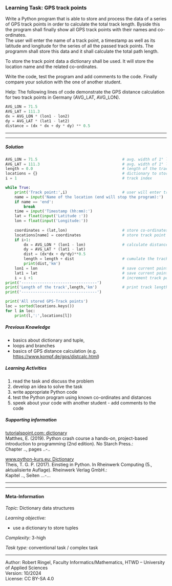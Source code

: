### Learning Task: GPS track points

Write a Python program that is able to store and process the data of a series of GPS track points in order to calculate the total track length. Byside this the program shall finally show 
all GPS track points with their names and co-ordinates.  
The user will enter the name of a track point, a timestamp as well as its latitude and longitude for the series of all the passed track points. 
The programm shall store this data and it shall calculate the total path length.  

To store the track point data a dictionary shall be used. It will store the location name and the related co-ordinates.  

Write the code, test the program and add comments to the code. Finally compare your solution with the one of another student.  

Help: The following lines of code demonstrate the GPS distance calculation for two track points in Germany (AVG_LAT, AVG_LON).

``` python
AVG_LON = 71.5
AVG_LAT = 111.3
dx = AVG_LON * (lon1 - lon2)
dy = AVG_LAT * (lat1 - lat2)
distance = (dx * dx + dy * dy) ** 0.5
``` 

---------------------------------------
---------------------------------------

##### Solution

``` python
AVG_LON = 71.5                                     # avg. width of 1° longitude in Germany
AVG_LAT = 111.3                                    # avg. width of 1° latitude in Germany
length = 0.0                                       # length of the track
locations = {}                                     # dictionary to store the track points
i = 1                                              # track index

while True:
	print('Track point:',i)                        # user will enter track point data
	name = input('Name of the location (end will stop the program):')
	if name == 'end':
		break
	time = input('Timestamp (hh:mm):')
	lat = float(input('Latitude :'))
	lon = float(input('Longitude:'))
	
	coordinates = (lat,lon)                        # store co-ordinates as tuple
	locations[name] = coordinates                  # store track point
	if i>1:
		dx = AVG_LON * (lon1 - lon)                # calculate distance between two track points
		dy = AVG_LAT * (lat1 - lat)
		dist = (dx*dx + dy*dy)**0.5        
		length = length + dist                     # cumulate the track length
		print(dist,'km')
	lon1 = lon                                     # save current point longitude
	lat1 = lat                                     # save current point latitude
	i = i +1                                       # increment track point counter
print('---------------------------------')
print('Length of the track',length,'km')           # print track length
print('---------------------------------')

print('All stored GPS-Track points') 
loc = sorted(locations.keys())
for l in loc:
	print(l,':',locations[l])
```

##### Previous Knowledge

- basics about dictionary and tuple, 
- loops and branches
- basics of GPS distance calculation (e.g. https://www.kompf.de/gps/distcalc.html)
  
##### Learning Activities

1) read the task and discuss the problem 
2) develop an idea to solve the task
3) write appropriate Python code
4) test the Python program using known co-ordinates and distances
5) speek about your code with another student - add comments to the code


##### Supporting information

[tutorialspoint.com: dictionary](https://www.tutorialspoint.com/python/python_dictionary.htm)  
Matthes, E. (2019). Python crash course a hands-on, project-based introduction to programming (2nd edition). No Starch Press.:  
Chapter .., pages ..-..  

[www.python-kurs.eu: Dictionary](https://www.python-kurs.eu/python3_dictionaries.php)  
Theis, T. G. P. (2017). Einstieg in Python. In Rheinwerk Computing (5., aktualisierte Auflage). Rheinwerk Verlag GmbH.:   
Kapitel .., Seiten ...-... 

---------------------------------------
---------------------------------------
#### Meta-Information
*Topic:*  Dictionary data structures 

*Learning objective:*  
- use a dictionary to store tuples

[//]: # "learning objective: 3-dictionary"
[//]: # "previous knowledge: 1-branch 1-loop 2-list 2-ipo"

*Complexity:*  3-high 

*Task type:*  conventional task / complex task

----
Author: Robert Ringel, Faculty Informatics/Mathematics, HTWD – University of Applied Sciences  
Version: 10/2024            
License: CC BY-SA 4.0
